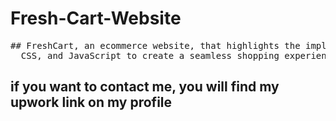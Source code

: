 # Fresh-Cart-Website
<pre >## FreshCart, an ecommerce website, that highlights the implementation of HTML, 
  CSS, and JavaScript to create a seamless shopping experience </pre>

## if you want to contact me, you will find my upwork link on my profile
